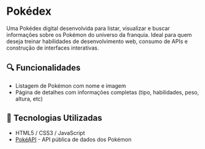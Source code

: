 # Pokédex

Uma Pokédex digital desenvolvida para listar, visualizar e buscar informações sobre os Pokémon do universo da franquia. Ideal para quem deseja treinar habilidades de desenvolvimento web, consumo de APIs e construção de interfaces interativas.

## 🔍 Funcionalidades

- Listagem de Pokémon com nome e imagem
- Página de detalhes com informações completas (tipo, habilidades, peso, altura, etc)

## 🚀 Tecnologias Utilizadas

- HTML5 / CSS3 / JavaScript
- [PokéAPI](https://pokeapi.co/) - API pública de dados dos Pokémon

